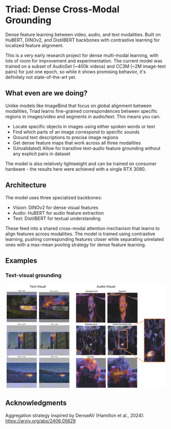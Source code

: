 # Triad: Dense Cross-Modal Grounding

Dense feature learning between video, audio, and text modalities. Built on HuBERT, DINOv2, and DistilBERT backbones with contrastive learning for localized feature alignment.

This is a very early research project for dense multi-modal learning, with lots of room for improvement and experimentation. The current model was trained on a subset of AudioSet (~400k videos) and CC3M (~2M image-text pairs) for just one epoch, so while it shows promising behavior, it's definitely not state-of-the-art yet.
## What even are we doing?

Unlike models like ImageBind that focus on global alignment between modalities, Triad learns fine-grained correspondences between specific regions in images/video and segments in audio/text. This means you can:

- Locate specific objects in images using either spoken words or text
- Find which parts of an image correspond to specific sounds
- Ground text descriptions to precise image regions
- Get dense feature maps that work across all three modalities
- (Unvalidated) Allow for transitive text-audio feature grounding without any explicit pairs in dataset

The model is also relatively lightweight and can be trained on consumer hardware - the results here were achieved with a single RTX 3080.

## Architecture 

The model uses three specialized backbones:
- Vision: DINOv2 for dense visual features 
- Audio: HuBERT for audio feature extraction
- Text: DistilBERT for textual understanding

These feed into a shared cross-modal attention mechanism that learns to align features across modalities. The model is trained using contrastive learning, pushing corresponding features closer while separating unrelated ones with a max-mean pooling strategy for dense feature learning.

## Examples 
### Text-visual grounding
![Feature grounding example](src/conts/image.png)


## Acknowledgments

Aggregation strategy inspired by DenseAV (Hamilton et al., 2024): https://arxiv.org/abs/2406.05629
